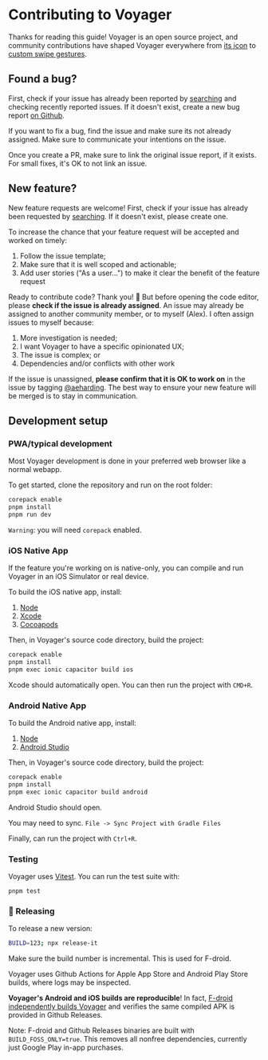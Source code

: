 # Contributing to Voyager

Thanks for reading this guide! Voyager is an open source project, and community contributions have shaped Voyager everywhere from [its icon](https://github.com/aeharding/voyager/pull/519) to [custom swipe gestures](https://github.com/aeharding/voyager/pull/497).

## Found a bug?

First, check if your issue has already been reported by [searching](https://github.com/aeharding/voyager/issues) and checking recently reported issues. If it doesn't exist, create a new bug report [on Github](https://github.com/aeharding/voyager/issues/new/choose).

If you want to fix a bug, find the issue and make sure its not already assigned. Make sure to communicate your intentions on the issue.

Once you create a PR, make sure to link the original issue report, if it exists. For small fixes, it's OK to not link an issue.

## New feature?

New feature requests are welcome! First, check if your issue has already been requested by [searching](https://github.com/aeharding/voyager/issues). If it doesn't exist, please create one.

To increase the chance that your feature request will be accepted and worked on timely:

1.  Follow the issue template;
2.  Make sure that it is well scoped and actionable;
3.  Add user stories ("As a user...") to make it clear the benefit of the feature request

Ready to contribute code? Thank you! 💙 But before opening the code editor, please **check if the issue is already assigned**. An issue may already be assigned to another community member, or to myself (Alex). I often assign issues to myself because:

1.  More investigation is needed;
2.  I want Voyager to have a specific opinionated UX;
3.  The issue is complex; or
4.  Dependencies and/or conflicts with other work

If the issue is unassigned, **please confirm that it is OK to work on** in the issue by tagging [@aeharding](https://github.com/aeharding). The best way to ensure your new feature will be merged is to stay in communication.

## Development setup

### PWA/typical development

Most Voyager development is done in your preferred web browser like a normal webapp.

To get started, clone the repository and run on the root folder:

```sh
corepack enable
pnpm install
pnpm run dev
```

`Warning`: you will need `corepack` enabled.

### iOS Native App

If the feature you're working on is native-only, you can compile and run Voyager in an iOS Simulator or real device.

To build the iOS native app, install:

1. [Node](https://nodejs.org)
2. [Xcode](https://developer.apple.com/xcode/)
3. [Cocoapods](https://cocoapods.org)

Then, in Voyager's source code directory, build the project:

```sh
corepack enable
pnpm install
pnpm exec ionic capacitor build ios
```

Xcode should automatically open. You can then run the project with `CMD+R`.

### Android Native App

To build the Android native app, install:

1. [Node](https://nodejs.org)
2. [Android Studio](https://developer.android.com/studio)

Then, in Voyager's source code directory, build the project:

```sh
corepack enable
pnpm install
pnpm exec ionic capacitor build android
```

Android Studio should open.

You may need to sync. `File -> Sync Project with Gradle Files`

Finally, can run the project with `Ctrl+R`.

### Testing

Voyager uses [Vitest](https://vitest.dev). You can run the test suite with:

```
pnpm test
```

### 🚀 Releasing

To release a new version:

```sh
BUILD=123; npx release-it
```

Make sure the build number is incremental. This is used for F-droid.

Voyager uses Github Actions for Apple App Store and Android Play Store builds, where logs may be inspected.

**Voyager's Android and iOS builds are reproducible**! In fact, [F-droid independently builds Voyager](https://gitlab.com/fdroid/fdroiddata/-/blob/master/metadata/app.vger.voyager.yml) and verifies the same compiled APK is provided in Github Releases.

Note: F-droid and Github Releases binaries are built with `BUILD_FOSS_ONLY=true`. This removes all nonfree dependencies, currently just Google Play in-app purchases.
